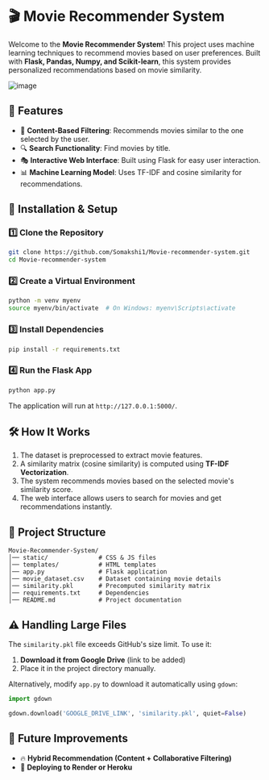 # 🎬 Movie Recommender System

Welcome to the **Movie Recommender System**! This project uses machine learning techniques to recommend movies based on user preferences. Built with **Flask, Pandas, Numpy, and Scikit-learn**, this system provides personalized recommendations based on movie similarity.

![image](https://github.com/user-attachments/assets/930536dc-deb1-4767-94f8-5db5a4e5afb4)


## 📌 Features
- 🎥 **Content-Based Filtering**: Recommends movies similar to the one selected by the user.
- 🔍 **Search Functionality**: Find movies by title.
- 🎭 **Interactive Web Interface**: Built using Flask for easy user interaction.
- 📊 **Machine Learning Model**: Uses TF-IDF and cosine similarity for recommendations.

## 🚀 Installation & Setup
### 1️⃣ Clone the Repository
```bash
git clone https://github.com/Somakshi1/Movie-recommender-system.git
cd Movie-recommender-system
```

### 2️⃣ Create a Virtual Environment
```bash
python -m venv myenv
source myenv/bin/activate  # On Windows: myenv\Scripts\activate
```

### 3️⃣ Install Dependencies
```bash
pip install -r requirements.txt
```

### 4️⃣ Run the Flask App
```bash
python app.py
```
The application will run at `http://127.0.0.1:5000/`.

## 🛠 How It Works
1. The dataset is preprocessed to extract movie features.
2. A similarity matrix (cosine similarity) is computed using **TF-IDF Vectorization**.
3. The system recommends movies based on the selected movie's similarity score.
4. The web interface allows users to search for movies and get recommendations instantly.

## 📁 Project Structure
```
Movie-Recommender-System/
│── static/              # CSS & JS files
│── templates/           # HTML templates
│── app.py               # Flask application
│── movie_dataset.csv    # Dataset containing movie details
│── similarity.pkl       # Precomputed similarity matrix
│── requirements.txt     # Dependencies
│── README.md            # Project documentation
```

## ⚠ Handling Large Files
The `similarity.pkl` file exceeds GitHub's size limit. To use it:
1. **Download it from Google Drive** (link to be added)
2. Place it in the project directory manually.

Alternatively, modify `app.py` to download it automatically using `gdown`:
```python
import gdown

gdown.download('GOOGLE_DRIVE_LINK', 'similarity.pkl', quiet=False)
```

## 🎯 Future Improvements
- 🔥 **Hybrid Recommendation (Content + Collaborative Filtering)**
- 📡 **Deploying to Render or Heroku**






